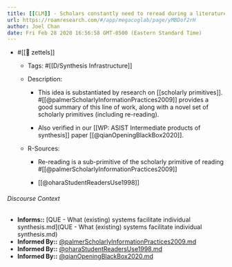 ```yaml
---
title: [[CLM]] - Scholars constantly need to reread during a literature review
url: https://roamresearch.com/#/app/megacoglab/page/yMBDof2rH
author: Joel Chan
date: Fri Feb 28 2020 16:56:58 GMT-0500 (Eastern Standard Time)
---
```


- #[[🌲 zettels]]

    - Tags: #[[D/Synthesis Infrastructure]]

    - Description:

        - This idea is substantiated by research on [[scholarly primitives]]. #[[@palmerScholarlyInformationPractices2009]] provides a good summary of this line of work, along with a novel set of scholarly primitives (including re-reading).

        - Also verified in our [[WP: ASIST Intermediate products of synthesis]] paper [[@qianOpeningBlackBox2020]].

    - R-Sources:

        - Re-reading is a sub-primitive of the scholarly primitive of reading #[[@palmerScholarlyInformationPractices2009]]

        - [[@oharaStudentReadersUse1998]]

###### Discourse Context

- **Informs::** [QUE - What (existing) systems facilitate individual synthesis.md](QUE - What (existing) systems facilitate individual synthesis.md)
- **Informed By::** [@palmerScholarlyInformationPractices2009.md](@palmerScholarlyInformationPractices2009.md)
- **Informed By::** [@oharaStudentReadersUse1998.md](@oharaStudentReadersUse1998.md)
- **Informed By::** [@qianOpeningBlackBox2020.md](@qianOpeningBlackBox2020.md)

